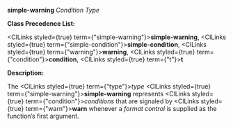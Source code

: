 **simple-warning** *Condition Type* 



**Class Precedence List:** 



<ClLinks styled={true} term={"simple-warning"}><b>simple-warning</b></ClLinks>, <ClLinks styled={true} term={"simple-condition"}><b>simple-condition</b></ClLinks>, <ClLinks styled={true} term={"warning"}><b>warning</b></ClLinks>, <ClLinks styled={true} term={"condition"}><b>condition</b></ClLinks>, <ClLinks styled={true} term={"t"}><b>t</b></ClLinks> 



**Description:** 



The <ClLinks styled={true} term={"type"}><i>type</i></ClLinks> <ClLinks styled={true} term={"simple-warning"}><b>simple-warning</b></ClLinks> represents <ClLinks styled={true} term={"condition"}><i>conditions</i></ClLinks> that are signaled by <ClLinks styled={true} term={"warn"}><b>warn</b></ClLinks> whenever a *format control* is supplied as the function’s first argument. 







 



 



